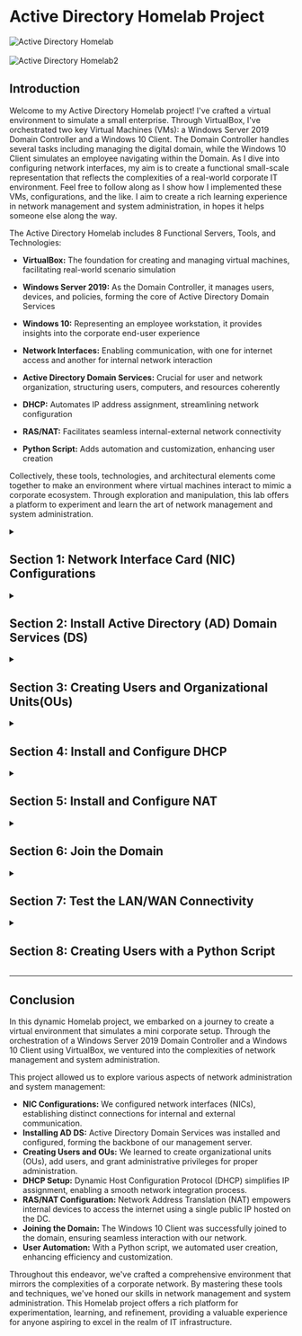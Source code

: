 # Active Directory Homelab Project

![Active Directory Homelab](https://imgur.com/xRb47Vs)
<br><br>
![Active Directory Homelab2](https://imgur.com/lQUzS2f)


## Introduction

Welcome to my Active Directory Homelab project! I've crafted a virtual environment to simulate a small enterprise. Through VirtualBox, I've orchestrated two key Virtual Machines (VMs): a Windows Server 2019 Domain Controller and a Windows 10 Client. The Domain Controller handles several tasks including managing the digital domain, while the Windows 10 Client simulates an employee navigating within the Domain. As I dive into configuring network interfaces, my aim is to create a functional small-scale representation that reflects the complexities of a real-world corporate IT environment. Feel free to follow along as I show how I implemented these VMs, configurations, and the like. I aim to create a rich learning experience in network management and system administration, in hopes it helps someone else along the way.

The Active Directory Homelab includes 8 Functional Servers, Tools, and Technologies:


- **VirtualBox:** The foundation for creating and managing virtual machines, facilitating real-world scenario simulation

- **Windows Server 2019:** As the Domain Controller, it manages users, devices, and policies, forming the core of Active Directory Domain Services

- **Windows 10:** Representing an employee workstation, it provides insights into the corporate end-user experience

- **Network Interfaces:** Enabling communication, with one for internet access and another for internal network interaction

- **Active Directory Domain Services:** Crucial for user and network organization, structuring users, computers, and resources coherently

- **DHCP:** Automates IP address assignment, streamlining network configuration

- **RAS/NAT:** Facilitates seamless internal-external network connectivity

- **Python Script:** Adds automation and customization, enhancing user creation


Collectively, these tools, technologies, and architectural elements come together to make an environment where virtual machines interact to mimic a corporate ecosystem. Through exploration and manipulation, this lab offers a platform to experiment and learn the art of network management and system administration.

<details>
  <summary><h2><b>Section 1: Network Interface Card (NIC) Configurations</b></h2></summary>
  <br> <br>
  In this section, We'll be configuring the 2 NICs on the Windows Server 2019.<br><br>
  
  ![Image 1](https://imgur.com/26golky)
  <br><br>
  
  **Step 1: Access Network Settings:**
  - Open "Network Connections" from the Control Panel
  
  **Step 2: Identify NICs:**
  - Identify the two NICs and renaming them to "Internet" and "Internal"
  
  **Step 3: Assign IP Addresses and Configure DNS:**
  - For NIC 1 (Internal):
    - IP Address: 10.2.22.1
    - Subnet Mask: 255.255.255.0
    - Default Gateway: (empty)
    - Preferred DNS Server: 127.0.0.1
  - For NIC 2 (Internet):
    - Obtain IP settings automatically (DHCP) for internet access
    - Obtain DNS server address automatically 
  
  **Reasons for the Configuration:**
  - NIC 1: Provides a gateway for the internal network.
    - **Explanation:** NIC 1 with IP "10.2.22.1" connects devices inside our network. We don't set a gateway to keep this network separate from the internet.
  - NIC 2: Enables connection to the internet.
    - **Explanation:** NIC 2 gets settings from the network, letting us connect online easily.
   
</details>

<details>
  <summary><h2><b>Section 2: Install Active Directory (AD) Domain Services (DS)</b></h2></summary>
  <br><br>
  
  In this section, we'll be installing AD DS on Windows Server 2019.<br><br>
  
  
  **Step 1: Install AD DS:**
  - Open Server Manager.
  - Click "Manage" > "Add Roles and Features."
  - Choose "Role-based or feature-based installation" and click "Next."
  - Select the local server and click "Next."
  - Check "Active Directory Domain Services" and proceed.
  - Click through until you reach the installation summary, then click "Install."<br><br>

  ![Image 2](https://imgur.com/39ki8G9)
<br><br>
  
  **Step 2: Promote Server to Domain Controller:**
  - After installation, click "Promote this server to a domain controller."
  - Choose "Add a new forest" and set domain details.
    - Server: DC
    - Operation System: Windows Server 2019
    - Domain Name: Streetrack.com
  - Set a Directory Services Restore Mode (DSRM) password.
  - DNS can be left alone for automatic configuration.
  - Complete the wizard and let the server restart.<br><br>
  
  ![Image 3](https://imgur.com/DA3mDpJ)
<br><br>
  
  Awesome! We've successfully installed and configured Active Directory Domain Services on our Windows Server 2019.
</details>

<details>
  <summary><h2><b>Section 3: Creating Users and Organizational Units(OUs)</b></h2></summary>
  <br><br>
  
  Here, we'll be exploring how to efficiently manage users by creating Organizational Units (OUs), adding users, and assigning administrative privileges.<br><br>
  
  ![Image 4](https://imgur.com/C2KXlzu)
<br><br>
  
  **Step 1: Create Organizational Units (OUs):**
  - Open "Active Directory Users and Computers"
  - Right-click on the domain name and choose "New" > "Organizational Unit"
  - Create 2 OUs and name them: "_ADMINS" and "_USERS" respectively<br><br>

  ![Image 5](https://imgur.com/BUPc2LW)
<br><br>
  
  **Step 2: Create User Account:**
  - Right-click on the "_ADMINS" OU and choose "New" > "User"
  - Enter user details:
    - First Name: Thong
    - Last Name: Huynh
    - User Logon Name: thuynh<br><br>
      
  ![Image 6](https://imgur.com/61gZxmI)
<br><br>

  **Step 3: Add User to Domain Admins Group:**
  - Locate the user we just created and right-click
  - Select "Properties"
  - In the "Member Of" tab, click "Add"
  - Enter "Domain Admins" and click "Check Names"
  - Click "OK" to add the user to the "Domain Admins" group<br><br>
  
  ![Image 7](https://imgur.com/Ax1ZDAK)<br><br>
  
  ![Image 8](https://imgur.com/7RiSghL)<br><br>
  
  **Step 4: Verify User and OU Creation:**
  - Refresh Active Directory by restarting and log in with new Admin User credentials to confirm User and OU Creation<br><br>
  
  ![Image 9](https://imgur.com/gKsTCnH)
<br><br>
  
  Yay! we've successfully created Organizational Units (OUs), added a user to the "_ADMINS" OU, and granted administrative privileges by adding our user to the "Domain Admins" group.
</details>

<details>
  <summary><h2><b>Section 4: Install and Configure DHCP</b></h2></summary>
  <br><br>
  
  In this section, we'll explore the process of installing and configuring the Dynamic Host Configuration Protocol (DHCP) to automate IP address assignment within our network.
  
  **Step 1: Open Server Manager:**
  - Launch "Server Manager" on the Windows Server 2019.<br><br>
  
  ![Image 10](https://imgur.com/0gnHAEO)<br><br>
  
  **Step 2: Add DHCP Role:**
  - Click "Manage" > "Add Roles and Features"
  - Select "Role-based or feature-based installation" and click "Next"
  - Choose the local server(DC) and proceed
  - Check "DHCP Server" and complete the installation wizard<br><br>
  
  ![Image 11](https://imgur.com/gyxEvbh)<br><br>

  **Step 3: Configure DHCP:**
  - After installation, open "DHCP Manager" from "Administrative Tools"
  - Right-click on our server name and choose "Configure DHCP"
  - Follow the wizard, selecting the appropriate network connection<br><br>
  
  ![Image 12](https://imgur.com/gywjWZx)<br><br>
  
  **Step 4: Create DHCP Scope:**
  - In "DHCP Manager," right-click on "IPv4" and choose "New Scope"
  - Set the scope name, IP range, subnet mask, default gateway, DNS servers, and lease duration:
    - Scope Name: 10.2.22.100-200
    - Start IP Address: 10.2.22.100
    - End IP Address: 10.2.22.200
    - Length: 24
    - Subnet Mask: 255.255.255.0
    - Default Gateway: 10.2.22.1
    - DNS: 127.0.0.1
    - Lease Duration: 8 days<br><br>
  
  ![Image 13](https://imgur.com/iVIEVWB)<br><br>

  **Step 5: Authorize DHCP Server:**
  - If needed, we'll right-click on the server name in "DHCP Manager" and choose "Authorize."<br><br>
  
  Great! We've successfully installed and configured DHCP, automating IP address assignment to devices within our network.
</details>

<details>
  <summary><h2><b>Section 5: Install and Configure NAT</b></h2></summary>
  <br><br>
  
  In this section, we'll focus on installing and configuring Network Address Translation (NAT), a technique that enables devices within our internal network to access the external internet while using a single public IP address.<br><br>
  
  ![Image 14](https://imgur.com/Oa6kp5s)<br><br>

  **Step 1: Open Server Manager:**
  - Launch "Server Manager" on the Windows Server 2019
  - Click "Manage" > "Add Roles and Features"
  - Select "Role-based or feature-based installation" and click "Next"
  - Choose the local server (DC) and proceed
  - Check "Remote Access" and continue
  - Check "Routing" and finish the installation wizard<br><br>

  ![Image 15](https://imgur.com/Oa6kp5s)<br><br>

  ![Image 16](https://imgur.com/rNGB3WV)<br><br>
  
  **Step 2: Configure NAT:**
  - After installation, open "Routing and Remote Access" from "Administrative Tools"
  - Right-click on our server name and choose "Configure and Enable Routing and Remote Access"<br><br>

  ![Image 17](https://imgur.com/NQAUkyv)<br><br>
  
  - Follow the wizard, selecting "Network address translation (NAT)"
  - Select the external network interface (Internet) for public connection<br><br>
  
  ![Image 18](https://imgur.com/Mh9doOi)<br><br>

  - In the "NAT" section, right-click on the server name and choose "NAT" > "Enable"<br><br>
</details>

<details>
  <summary><h2><b>Section 6: Join the Domain </b></h2></summary>
  <br><br>
  
  **Step 3: Join Domain With Windows 10 VM:**<br><br>

  Here, we will run the Windows 10 VM, join the domain (Streetrack.com),  and test connectivity <br><br>
  
  ![Image 19](https://imgur.com/lcImO2S)<br><br>
  
  - On the client VM (Windows 10), log in using the Domain Admin "thuynh"
  - Right-click the "Start Menu" and choose "System"<br><br>

  ![Image 20](https://imgur.com/pGZ5x75)<br><br>
  
  - Click on "Advanced system settings"<br><br>

  ![Image 21](https://imgur.com/7rzw6kp)<br><br>
    
  - Go to the "Computer Name" tab and click "Change"<br><br>
  
  ![Image 22](https://imgur.com/X43Es8o)<br><br>
  
  - Change "Computer name" to "Client-1"
  - Choose "Domain" and enter our domain name "Streetrack.com"<br><br>
  
  ![Image 23](https://imgur.com/Lvz3umt)<br><br>
  
  - Provide the "thuynh" credentials to join the domain<br><br>
  
  ![Image 24](https://imgur.com/iQ7g3Qq)<br><br>

  - Let's go! We've joined the Domain!<br><br>
</details>

<details>
  <summary><h2><b>Section 7: Test the LAN/WAN Connectivity </b></h2></summary>
  <br><br>

  Now, we will test and confirm the confgurations that we set, ensuring the proper DHCP assignments and being able to connect to the internet.
  
  **Step 4: Test Connectivity:**<br><br>

  - On the Windows 10 VM, open a Command Prompt
  - Use the following commands to verify network settings and connectivity:
    - Run `ipconfig` to check the assigned IP configuration
    - Run `ping www.google.com` to test internet connectivity<br><br>
  
  ![Image 25](https://imgur.com/RIZLy7m)<br><br>
  
  There we go! We've successfully configured Network Address Translation (NAT), joined the domain using "thuynh" credentials, and verified internet and internal network connectivity on the client VM.
</details>

<details>
  <summary><h2><b>Section 8: Creating Users with a Python Script</b></h2></summary>
  <br><br>
  
  In this section, we will be going through the process of creating and running a Python script that takes a text file with a list of usernames to make user creation smoother and more dynamic. This will add a layer of automation and customization to our homelab environment.<br><br>

  I've created the following files that we'll be using for this section:

  My_users_list.txt 
   - A list of over 100 names(first and last)<br><br>
  
  ![Image 26](https://imgur.com/aLUjJuU)<br><br>

  <details>
  <summary>Create_AD_Users.py <b>(CLICK HERE TO VIEW)</b></summary>
  
  ```python
# This will import everything from the pyad module
from pyad import *

# Here, we'llset the default connection parameters for the Active Directory server
pyad.set_defaults(ldap_server="10.2.22.1", username="thuynh@streetrack.com", password="Cyberlab123!")

# This line will create a container object for the "_USERS" Organizational Unit (OU)
ou = pyad.adcontainer.ADContainer.from_dn("OU=_USERS,DC=Streetrack,DC=com")

# This will open the my_users_list text file and read its lines into the 'lines' variable
with open('my_users_list.txt', 'r') as file:
    lines = file.readlines()

# Iterate through each line in the 'lines' list
for line in lines:
    # Here, we split the line into 'first_name' and 'last_name'
    first_name, last_name = line.strip().split()
    
    # Create a username by capitalizing the first letter of 'first_name' and making 'last_name' lowercase
    username = first_name[0].upper() + last_name.lower()
    
    try:
        # This line will create the Active Directory user with the 'username' and 'ou' specified
        user = pyad.aduser.ADUser.create(username, ou)
        
        # These updates will give the various attributes of the user
        user.update_attribute('displayName', f"{first_name} {last_name}")
        user.update_attribute('sAMAccountName', username)
        user.update_attribute('givenName', first_name)
        user.update_attribute('sn', last_name)
        
        # And now, the user's password
        password = "Cyberlab123!"
        user.set_password(password)
        
        # This line will print a success message
        print(f"User {username} created successfully.")
        
    except Exception as e:
        # This will print an error message if an exception occurs and will help with error handling. 
        print(f"Error creating user {username}: {str(e)}")
```
  </details>
  
   - A Python script to create Users from the My_users_list.txt file
   - Users will be placed in the "_USERS" OU in "Streetrack.com" Domain
   - Default password will be set to "Cyberlab123!"<br><br>
  
  ![Image 27](https://imgur.com/yhi5Xg3)<br><br>
  
  **Step 1: Download and Install Python:**
  - Download Python from website, right-click install file and choose "Run as Administrator"<br><br>
  
  ![Image 28](https://imgur.com/NDIZVk0)<br><br>
  
  **Step 2: Install Required Dependencies:**
  - Open a Command Prompt as administrators<br><br>
  
  - Run the each of the following commands to install the necessary libraries and components:
    ```
    curl https://bootstrap.pypa.io/get-pip.py -o get-pip.py
    python get-pip.py
    pip install pyad
    pip install pywin32
    ```

  ![Image 29](https://imgur.com/STUieIi)<br><br>
  
  ![Image 30](https://imgur.com/wEWSD5y)<br><br>
  
  ![Image 31](https://imgur.com/j2OhIii)<br><br>
  
  **Step 3: Navigate to Script Directory:**
  - Navigate to the directory where the Python script and user list text file resides<br><br>

  ![Image 32](https://imgur.com/Hdv5pHr)<br><br>
  
  ![Image 33](https://imgur.com/mMDIbzp)<br><br>
  
  **Step 4: Run the Python Script:**
  - In the Command Prompt, run the script using the command:
    ```
    python create_ad_users.py
    ```
  <br><br>
  
  ![Image 34](https://imgur.com/ODoDFJN)<br><br>
  
  **Step 5: Verify User Creations:**
  - In Active Directory Users and Computers, navigate to the "_USERS" OU to verify that the users created by the scripts are listed<br><br>
  
  ![Image 35](https://imgur.com/xhdxRrN)<br><br>
  
  **Step 6: Test User Accounts:**
  - Log into one of the created user accounts to confirm its functionality and attributes<br><br>
  
  ![Image 36](https://imgur.com/5BZGShs)<br><br>
  
  Let's go!! We now have created and ran the Python script to automate user creations in Active Directory, streamlining the process and enhancing efficiency!
</details>

___

## Conclusion

In this dynamic Homelab project, we embarked on a journey to create a virtual environment that simulates a mini corporate setup. Through the orchestration of a Windows Server 2019 Domain Controller and a Windows 10 Client using VirtualBox, we ventured into the complexities of network management and system administration.

This project allowed us to explore various aspects of network administration and system management:

- **NIC Configurations:** We configured network interfaces (NICs), establishing distinct connections for internal and external communication.
- **Installing AD DS:** Active Directory Domain Services was installed and configured, forming the backbone of our management server.
- **Creating Users and OUs:** We learned to create organizational units (OUs), add users, and grant administrative privileges for proper administration.
- **DHCP Setup:** Dynamic Host Configuration Protocol (DHCP) simplifies IP assignment, enabling a smooth network integration process.
- **RAS/NAT Configuration:** Network Address Translation (NAT) empowers internal devices to access the internet using a single public IP hosted on the DC.
- **Joining the Domain:** The Windows 10 Client was successfully joined to the domain, ensuring seamless interaction with our network.
- **User Automation:** With a Python script, we automated user creation, enhancing efficiency and customization.

Throughout this endeavor, we've crafted a comprehensive environment that mirrors the complexities of a corporate network. By mastering these tools and techniques, we've honed our skills in network management and system administration. This Homelab project offers a rich platform for experimentation, learning, and refinement, providing a valuable experience for anyone aspiring to excel in the realm of IT infrastructure.
